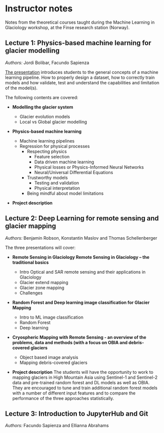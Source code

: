# Instructor notes

Notes from the theoretical courses taught during the Machine Learning in Glaciology workshop, at the Finse research station (Norway).

## Lecture 1: Physics-based machine learning for glacier modelling

*Authors:* Jordi Bolibar, Facundo Sapienza

[The presentation](https://github.com/Machine-Learning-in-Glaciology-Workshop/Mass_Balance_ML_modelling/raw/main/Presentation_PhysicsBased_ML_Glaciology.pptx)
introduces students to the general concepts of a machine learning pipeline. How to properly design a dataset, how to correctly
train models and how validate, test and understand the capabilities and limitation of the model(s). 

The following contents are covered:

- **Modelling the glacier system**
  - Glacier evolution models
  - Local vs Global glacier modelling
  
- **Physics-based machine learning**
  - Machine learning pipelines
  - Regression for physical processes
    - Respecting physics
      - Feature selection
      - Data driven machine learning
      - Physical losses or Physics-Informed Neural Networks
      - Neural/Universal Differential Equations
    - Trustworthy models
      - Testing and validation
      - Physical interpretation
    - Being mindful about model limitations
- **Project description**

## Lecture 2: Deep Learning for remote sensing and glacier mapping

*Authors:* Benjamin Robson, Konstantin Maslov and Thomas Schellenberger

The three presentations will cover:
- **Remote Sensing in Glaciology Remote Sensing in Glaciology – the traditional basics**
  - Intro Optical and SAR remote sensing and their applications in Glaciology
  - Glacier extend mapping
  - Glacier zone mapping
  - Challenges
- **Random Forest and Deep learning image classification for Glacier Mapping**
  - Intro to ML image classification
  - Random Forest
  - Deep learning
- **Cryospheric Mapping with Remote Sensing - an overview of the problems, data and methods (with a focus on OBIA and debris-covered glaciers**
  - Object based image analysis
  - Mapping debris-covered glaciers

- **Project description**
  The students will have the opportunity to work to mapping glaciers in High Mountain Asia using Sentinel-1 and Sentinel-2 data and pre-trained random forest and DL models as well as OBIA. They are encouraged to tune and train additional random forest models with a number of different input features and to compare the performance of the three approaches statistically.
  
## Lecture 3: Introduction to JupyterHub and Git

*Authors:* Facundo Sapienza and Ellianna Abrahams
